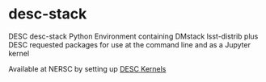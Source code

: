 # desc-stack

DESC desc-stack
Python Environment containing DMstack lsst-distrib plus DESC requested packages for use at the command line and as a Jupyter kernel

Available at NERSC by setting up [DESC Kernels](https://confluence.slac.stanford.edu/display/LSSTDESC/Using+Jupyter+at+NERSC)
